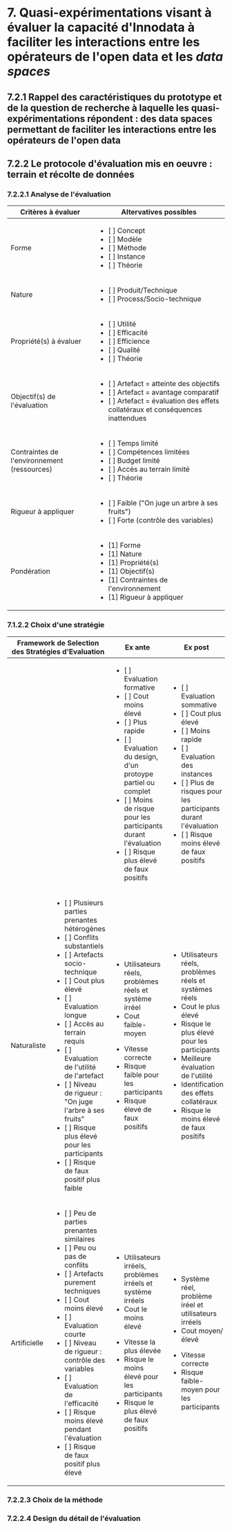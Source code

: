 # 7. Quasi-expérimentations visant à évaluer la capacité d'Innodata à faciliter les interactions entre les opérateurs de l'open data et les *data spaces*

## 7.2.1 Rappel des caractéristiques du prototype et de la question de recherche à laquelle les quasi-expérimentations répondent : des data spaces permettant de faciliter les interactions entre les opérateurs de l'open data

## 7.2.2 Le protocole d'évaluation mis en oeuvre : terrain et récolte de données 

### 7.2.2.1 Analyse de l'évaluation

<table>
    <thead>
        <tr>
            <th>Critères à évaluer</th>
            <th>Altervatives possibles </th>
        </tr>
    </thead>
    <tbody>
        <tr>
            <td>Forme</td>
            <td><ul><li>[ ] Concept</li><li>[ ] Modèle</li><li>[ ] Méthode</li><li>[ ] Instance</li><li>[ ] Théorie</li></ul>
        </td>
        <tr>
            <td>Nature</td>
            <td><ul><li>[ ] Produit/Technique</li><li>[ ] Process/Socio-technique</li></ul>
        </td>
        <tr>
            <td>Propriété(s) à évaluer</td>
            <td><ul><li>[ ] Utilité</li><li>[ ] Efficacité</li><li>[ ] Efficience</li><li>[ ] Qualité</li><li>[ ] Théorie</li></ul>
        </td>
        <tr>
            <td>Objectif(s) de l'évaluation</td>
            <td><ul><li>[ ] Artefact = atteinte des objectifs</li><li>[ ] Artefact = avantage comparatif</li><li>[ ] Artefact = évaluation des effets collatéraux et conséquences inattendues</li></ul>
        </td>
        <tr>
            <td>Contraintes de l'environnement (ressources)</td>
            <td><ul><li>[ ] Temps limité</li><li>[ ] Compétences limitées</li><li>[ ] Budget limité</li><li>[ ] Accès au terrain limité</li><li>[ ] Théorie</li></ul>
        </td>
        <tr>
            <td>Rigueur à appliquer</td>
            <td><ul><li>[ ] Faible ("On juge un arbre à ses fruits")</li><li>[ ] Forte (contrôle des variables)</li></ul>
        </td>
        <tr>
            <td>Pondération</td>
            <td><ul><li>[1] Forme</li><li>[1] Nature</li><li>[1] Propriété(s)</li><li>[1] Objectif(s)</li><li>[1] Contraintes de l'environnement</li><li>[1] Rigueur à appliquer</li></ul>
        </td>
    </tbody>
</table>

### 7.1.2.2 Choix d'une stratégie

<table>
    <thead>
        <tr>
            <th colspan=2 rowspan=2>Framework de Selection des Stratégies d'Evaluation</th>
            <th>Ex ante </th>
            <th>Ex post </th>
        </tr>
    </thead>
    <tbody>
      <tr>
            <td></td>
            <td></td>
            <td><ul><li>[ ] Evaluation formative</li><li>[ ] Cout moins élevé</li><li>[ ] Plus rapide</li><li>[ ] Evaluation du design, d'un protoype partiel ou complet</li><li>[ ] Moins de risque pour les participants durant l'évaluation</li><li>[ ] Risque plus élevé de faux positifs</li></ul></td>
            <td><ul><li>[ ] Evaluation sommative</li><li>[ ] Cout plus élevé</li><li>[ ] Moins rapide</li><li>[ ] Evaluation des instances</li><li>[ ] Plus de risques pour les participants durant l'évaluation</li><li>[ ] Risque moins élevé de faux positifs</li></ul></td>
        </tr>
        <tr>
            <td>Naturaliste</td>
            <td><ul><li>[ ] Plusieurs parties prenantes hétérogènes</li><li>[ ] Conflits substantiels</li><li>[ ] Artefacts socio-technique</li><li>[ ] Cout plus élevé</li><li>[ ] Evaluation longue</li><li>[ ] Accès au terrain requis</li><li>[ ] Evaluation de l'utilité de l'artefact</li><li>[ ] Niveau de rigueur : "On juge l'arbre à ses fruits"</li><li>[ ] Risque plus élevé pour les participants</li><li>[ ] Risque de faux positif plus faible</li></td>
            <td><ul><li>Utilisateurs réels, problèmes réels et système irréel</li><li>Cout faible-moyen</li></ul><ul><li>Vitesse correcte</li><li>Risque faible pour les participants</li><li>Risque élevé de faux positifs</li></ul></td>
            <td><ul><li>Utilisateurs réels, problèmes réels et systèmes réels</li><li>Cout le plus élevé</li><li>Risque le plus élevé pour les participants</li><li>Meilleure évaluation de l'utilité</li><li>Identification des effets collatéraux</li><li>Risque le moins élevé de faux positifs</li></ul></td>
        </tr>
        <tr>
            <td>Artificielle</td>
            <td><ul><li>[ ] Peu de parties prenantes similaires</li><li>[ ] Peu ou pas de conflits</li><li>[ ] Artefacts purement techniques</li><li>[ ] Cout moins élevé</li><li>[ ] Evaluation courte</li><li>[ ] Niveau de rigueur : contrôle des variables</li><li>[ ] Evaluation de l'efficacité </li><li>[ ] Risque moins élevé pendant l'évaluation</li><li>[ ] Risque de faux positif plus élevé</li></ul></td>
            <td><ul><li>Utilisateurs irréels, problèmes irréels et système irréels</li><li>Cout le moins élevé</li></ul><ul><li>Vitesse la plus élevée</li><li>Risque le moins élevé pour les participants</li><li>Risque le plus élevé de faux positifs</li></ul></td>
            <td><ul><li>Système réel, problème iréel et utilisateurs irréels</li><li>Cout moyen/élevé</li></ul><ul><li>Vitesse correcte</li><li>Risque faible-moyen pour les participants</li></ul></td>
        </tr>
    </tbody>
</table>

### 7.2.2.3 Choix de la méthode 

### 7.2.2.4 Design du détail de l'évaluation 


